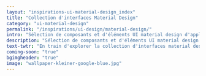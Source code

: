```yaml
---
layout: "inspirations-ui-material-design_index"
title: "Collection d'interfaces Material Design"
category: "ui-material-design"
permalink: "/inspirations/ui-design/material-design/"
intro: "Sélection de composants et d'éléments UI material design d'applications Android. Bientôt disponible."
description: "Sélection de composants et d'éléments UI material design d'applications Android."
text-twtr: "En train d'explorer la collection d'interfaces material design du @MagDuWebdesign"
coming-soon: "true"
bgimgheader: "true"
image: "wallpaper-kleiner-google-blue.jpg"
---
```

